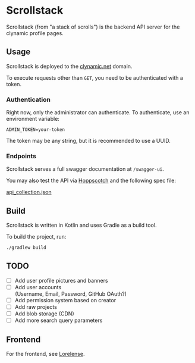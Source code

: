 # Scrollstack

Scrollstack (from "a stack of scrolls") is the backend API server for the clynamic profile pages.

## Usage

Scrollstack is deployed to the [clynamic.net](https://clynamic.net) domain.

To execute requests other than `GET`, you need to be authenticated with a token.

### Authentication

Right now, only the administrator can authenticate.
To authenticate, use an environment variable:

```env
ADMIN_TOKEN=your-token
```

The token may be any string, but it is recommended to use a UUID.

### Endpoints

Scrollstack serves a full swagger documentation at `/swagger-ui`.

You may also test the API via [Hoppscotch](https://hoppscotch.io/) and the following spec file:

[api_collection.json](./api_collection.json)

## Build

Scrollstack is written in Kotlin and uses Gradle as a build tool.

To build the project, run:

```sh
./gradlew build
```

## TODO

- [ ] Add user profile pictures and banners
- [ ] Add user accounts  
  (Username, Email, Password, GitHub OAuth?)
- [ ] Add permission system based on creator
- [ ] Add raw projects
- [ ] Add blob storage (CDN)
- [ ] Add more search query parameters

## Frontend

For the frontend, see [Lorelense](https://github.com/clynamic/lorelense).